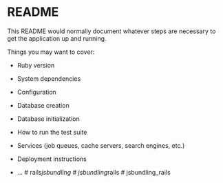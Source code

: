 # README

This README would normally document whatever steps are necessary to get the
application up and running.

Things you may want to cover:

* Ruby version

* System dependencies

* Configuration

* Database creation

* Database initialization

* How to run the test suite

* Services (job queues, cache servers, search engines, etc.)

* Deployment instructions

* ...
#   r a i l s _ j s b u n d l i n g  
 #   j s b u n d l i n g _ r a i l s  
 #   j s b u n d l i n g _ r a i l s  
 
